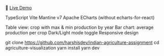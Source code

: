 <!-- Demo -->

🔗 [Live Demo](https://indian-agriculture-assignment.vercel.app/)

<!-- Tech Stack use in project -->

TypeScript
Vite
Mantine v7
Apache ECharts (without echarts-for-react)

<!-- project features -->

Table view: crop with max & min production by year
Bar chart: average production per crop
Dark/Light mode toggle
Responsive design

<!-- project clone -->

git clone https://github.com/harshisdev/indian-agriculture-assignment
cd agriculture-visualization
yarn install
yarn dev
